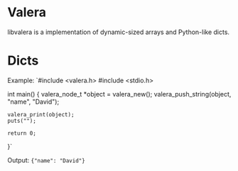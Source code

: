 # Valera

libvalera is a implementation of dynamic-sized arrays and Python-like dicts.

# Dicts

Example: `#include <valera.h>
#include <stdio.h>

int main() {
	valera_node_t *object = valera_new();
	valera_push_string(object, "name", "David");

	valera_print(object);
	puts("");

	return 0;
}`

Output: `{"name": "David"}`
